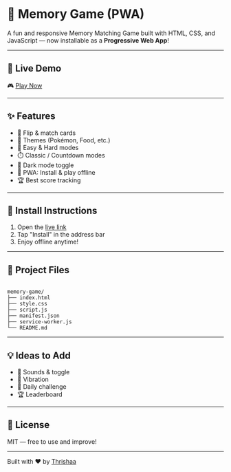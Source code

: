 # 🧠 Memory Game (PWA)

A fun and responsive Memory Matching Game built with HTML, CSS, and JavaScript — now installable as a **Progressive Web App**!

---

## 🔗 Live Demo

🎮 [Play Now](https://thrishaa16.github.io/Memory_game/)

---

## ✨ Features

- 🧩 Flip & match cards
- 🎨 Themes (Pokémon, Food, etc.)
- 🧠 Easy & Hard modes
- ⏱️ Classic / Countdown modes
- 🌙 Dark mode toggle
- 📱 PWA: Install & play offline
- 🏆 Best score tracking

---

## 📲 Install Instructions

1. Open the [live link](https://thrishaa16.github.io/Memory_game/)
2. Tap "Install" in the address bar
3. Enjoy offline anytime!

---

## 📁 Project Files

```

memory-game/
├── index.html
├── style.css
├── script.js
├── manifest.json
├── service-worker.js
└── README.md

```

---

## 💡 Ideas to Add

- 🎵 Sounds & toggle
- 📳 Vibration
- 🧠 Daily challenge
- 🏆 Leaderboard

---

## 📄 License

MIT — free to use and improve!

---

Built with ❤️ by [Thrishaa](https://github.com/thrishaa16)
```
